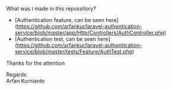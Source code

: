 What was i made in this repossitory?
- [Authentication feature, can be seen here] (https://github.com/arfankur/laravel-authentication-service/blob/master/app/Http/Controllers/AuthController.php)
- [Authentication test, can be seen here] (https://github.com/arfankur/laravel-authentication-service/blob/master/tests/Feature/AuthTest.php)

Thanks for the attention

Regards <br>
Arfan Kurnianto
